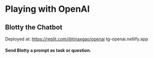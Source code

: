 # Playing with OpenAI

## Blotty the Chatbot
Deployed at: https://replit.com/@tinaxgao/openai
tg-openai.netlify.app

#### Send Blotty a prompt as task or question.
